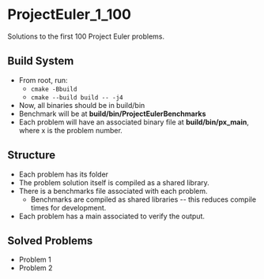 # ProjectEuler_1_100
Solutions to the first 100 Project Euler problems.

## Build System
* From root, run:
    * `cmake -Bbuild`
    * `cmake --build build -- -j4`
* Now, all binaries should be in build/bin
* Benchmark will be at **build/bin/ProjectEulerBenchmarks**
* Each problem will have an associated binary file at **build/bin/px_main**, where x is the problem number.

## Structure
* Each problem has its folder
* The problem solution itself is compiled as a shared library.
* There is a benchmarks file associated with each problem.
    * Benchmarks are compiled as shared libraries -- this reduces compile times for development.
* Each problem has a main associated to verify the output.

## Solved Problems
* Problem 1
* Problem 2

